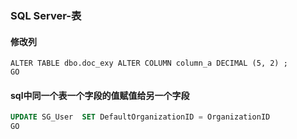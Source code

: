 ### SQL Server-表

#### 修改列

```mssql
ALTER TABLE dbo.doc_exy ALTER COLUMN column_a DECIMAL (5, 2) ;  
GO  
```



#### sql中同一个表一个字段的值赋值给另一个字段

```sql
UPDATE SG_User  SET DefaultOrganizationID = OrganizationID
GO
```

